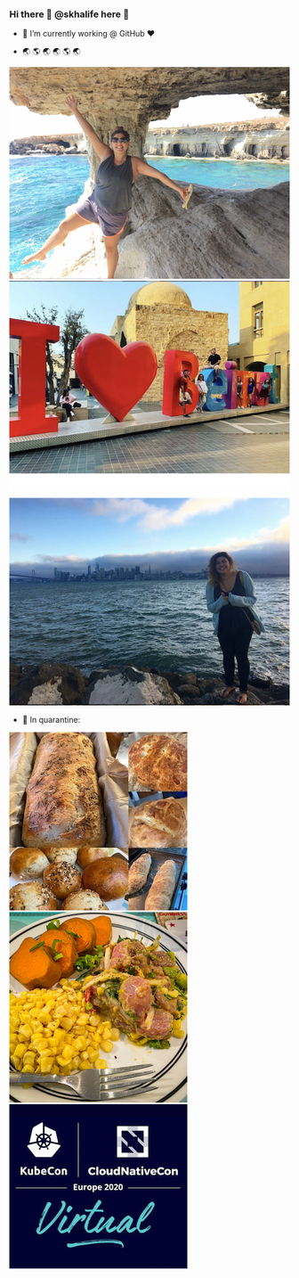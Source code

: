 ### Hi there 👋 @skhalife here 🙌

- 🔭 I’m currently working @ GitHub ❤️

- 🌏  🌎  🌏  🌏  🌎  🌏

![cy](https://github.com/skhalife/skhalife/blob/master/img/cy.png)  
![lb](https://github.com/skhalife/skhalife/blob/master/img/lb.png)  
![sf](https://github.com/skhalife/skhalife/blob/master/img/sf.png)  

- 🌱 In quarantine:

![bread](https://github.com/skhalife/skhalife/blob/master/img/bread.jpg)![ceviche](https://github.com/skhalife/skhalife/blob/master/img/ceviche.jpg)![kubecon](https://github.com/skhalife/skhalife/blob/master/img/kubecon.png)
